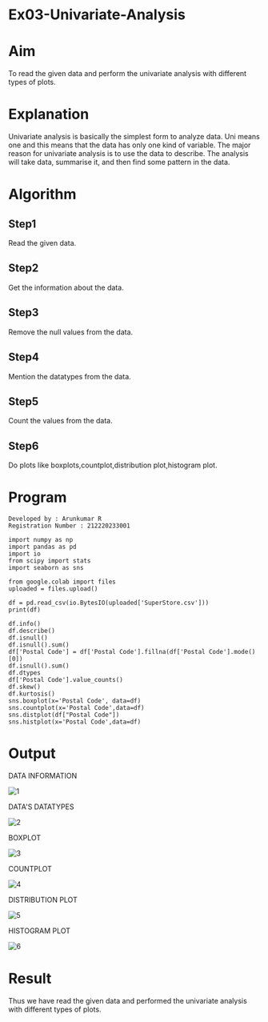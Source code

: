 # Ex03-Univariate-Analysis

# Aim
To read the given data and perform the univariate analysis with different types of plots.
 
# Explanation
Univariate analysis is basically the simplest form to analyze data. Uni means one and this means that the data has only one kind of variable. The major reason for univariate analysis is to use the data to describe. The analysis will take data, summarise it, and then find some pattern in the data.
    
# Algorithm

## Step1
Read the given data.
    
## Step2
Get the information about the data.
    
## Step3
Remove the null values from the data.

## Step4
Mention the datatypes from the data.
    
## Step5
Count the values from the data.
    
## Step6
Do plots like boxplots,countplot,distribution plot,histogram plot.
    
# Program
```
Developed by : Arunkumar R
Registration Number : 212220233001
```
```
import numpy as np
import pandas as pd
import io
from scipy import stats
import seaborn as sns

from google.colab import files
uploaded = files.upload()

df = pd.read_csv(io.BytesIO(uploaded['SuperStore.csv']))
print(df)

df.info()
df.describe()
df.isnull()
df.isnull().sum()
df['Postal Code'] = df['Postal Code'].fillna(df['Postal Code'].mode()[0])
df.isnull().sum()
df.dtypes
df['Postal Code'].value_counts()
df.skew()
df.kurtosis()
sns.boxplot(x='Postal Code', data=df)
sns.countplot(x='Postal Code',data=df)
sns.distplot(df["Postal Code"])
sns.histplot(x='Postal Code',data=df)
```

# Output

DATA INFORMATION

![1](https://user-images.githubusercontent.com/53014593/192564539-43f7a2b4-0851-4c45-a0a7-1ffb32c35bac.png)

DATA'S DATATYPES

![2](https://user-images.githubusercontent.com/53014593/192564689-616669dc-a53c-4883-b776-988d758d9d57.png)

BOXPLOT

![3](https://user-images.githubusercontent.com/53014593/192564853-6ca96a1c-38c6-4d0e-8578-5d218c7b6186.png)


COUNTPLOT

![4](https://user-images.githubusercontent.com/53014593/192564909-24601dff-e7c9-4161-96f7-576f17944584.png)

DISTRIBUTION PLOT

![5](https://user-images.githubusercontent.com/53014593/192564985-48d9f1c0-73d8-4a40-85c1-ed46d3259d59.png)

HISTOGRAM PLOT

![6](https://user-images.githubusercontent.com/53014593/192565054-5fd83588-e99b-4c8d-8160-2282f82eab51.png)

# Result
Thus we have read the given data and performed the univariate analysis with different types of plots.





    
